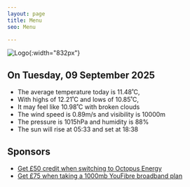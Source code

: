 ```yaml
---
layout: page
title: Menu
seo: Menu

---
```


![Logo](/images/logo.jpg){:width="832px"}

<!-- weather_marker starts -->
## On Tuesday, 09 September 2025

- The average temperature today is 11.48˚C,
- With highs of 12.21˚C and lows of 10.85˚C,
- It may feel like 10.98˚C with broken clouds
- The wind speed is 0.89m/s and visibility is 10000m
- The pressure is 1015hPa and humidity is 88%
- The sun will rise at 05:33 and set at 18:38

<!-- weather_marker ends -->

## Sponsors

- [Get £50 credit when switching to Octopus Energy](https://bit.ly/3oD1nnS)
- [Get £75 when taking a 1000mb YouFibre broadband plan](https://aklam.io/91zWhU?)

